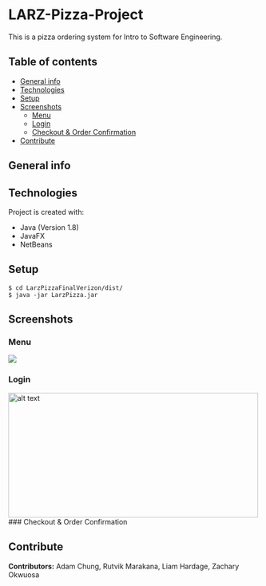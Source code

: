 # LARZ-Pizza-Project
This is a pizza ordering system for Intro to Software Engineering.

## Table of contents
* [General info](#general-info)
* [Technologies](#technologies)
* [Setup](#setup)
* [Screenshots](#screenshots)
  * [Menu](#menu)
  * [Login](#login)
  * [Checkout & Order Confirmation](#checkout-&-order-confirmation)
* [Contribute](#contribute)

## General info


## Technologies
Project is created with:
* Java (Version 1.8)
* JavaFX
* NetBeans

## Setup
```
$ cd LarzPizzaFinalVerizon/dist/
$ java -jar LarzPizza.jar
```
## Screenshots

### Menu 
![](https://media.giphy.com/media/UKyURXUILsOag8sxOW/giphy.gif)

### Login
<img src=https://i.gyazo.com/fb49ed18aad2eaca77b0ddd0a4a62438.png alt="alt text" width=500 height=250>
### Checkout & Order Confirmation

## Contribute
**Contributors:** Adam Chung, Rutvik Marakana, Liam Hardage, Zachary Okwuosa
